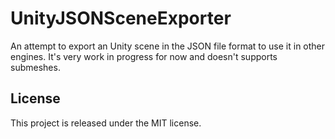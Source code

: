 # UnityJSONSceneExporter
An attempt to export an Unity scene in the JSON file format to use it in other engines.
It's very work in progress for now and doesn't supports submeshes.

## License
This project is released under the MIT license.
